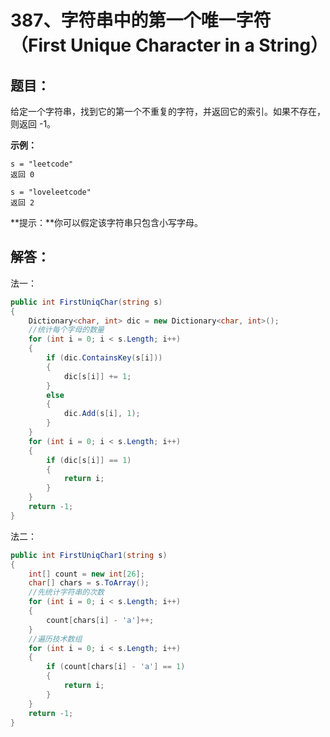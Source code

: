 # 387、字符串中的第一个唯一字符（First Unique Character in a String）

## 题目：

给定一个字符串，找到它的第一个不重复的字符，并返回它的索引。如果不存在，则返回 -1。

 

**示例：**

```
s = "leetcode"
返回 0

s = "loveleetcode"
返回 2
```

 

**提示：**你可以假定该字符串只包含小写字母。

## 解答：

法一：

```csharp
public int FirstUniqChar(string s)
{
    Dictionary<char, int> dic = new Dictionary<char, int>();
    //统计每个字母的数量
    for (int i = 0; i < s.Length; i++)
    {
        if (dic.ContainsKey(s[i])) 
        {
            dic[s[i]] += 1;
        }
        else
        {
            dic.Add(s[i], 1);
        }
    }
    for (int i = 0; i < s.Length; i++)
    {
        if (dic[s[i]] == 1) 
        {
            return i;
        }
    }
    return -1;
}
```

法二：

```csharp
public int FirstUniqChar1(string s)
{
    int[] count = new int[26];
    char[] chars = s.ToArray();
    //先统计字符串的次数
    for (int i = 0; i < s.Length; i++)
    {
        count[chars[i] - 'a']++;
    }
    //遍历技术数组
    for (int i = 0; i < s.Length; i++)
    {
        if (count[chars[i] - 'a'] == 1) 
        {
            return i;
        }
    }
    return -1;
}
```

